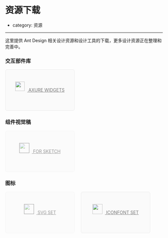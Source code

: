 # 资源下载

- category: 资源

---

这里提供 Ant Design 相关设计资源和设计工具的下载，更多设计资源正在整理和完善中。

### 交互部件库

<a target="_blank" href="https://github.com/ant-design/ant-design/files/69428/Ant_Design_Components.rplib.zip" class="download-link">
  <img src="https://os.alipayobjects.com/rmsportal/sJkbErZhOdoiRia.svg" width="30" style="position: relative; top: -2px;">
  Axure Widgets
</a>

### 组件视觉稿

<a target="_blank" href="" class="download-link disabled">
  <img src="https://os.alipayobjects.com/rmsportal/gdYSqrQMvHHrOoC.svg" width="32">
  For Sketch
</a>

### 图标

<a target="_blank" href="" class="download-link disabled">
  <img src="https://os.alipayobjects.com/rmsportal/gdYSqrQMvHHrOoC.svg" width="32">
  svg set
</a>
<a target="_blank" href="https://github.com/ant-design/ant-design/files/57840/iconfont.zip" class="download-link">
  <img src="https://os.alipayobjects.com/rmsportal/ytqOwOOWgYrDPfT.svg" width="32">
  Iconfont set
</a>

<style>
.download-link {
  width: 220px;
  height: 130px;
  border: 1px solid #e9e9e9;
  background: #fafafa;
  border-radius: 6px;
  line-height: 130px;
  text-align: center;
  font-size: 14px;
  color: #777;
  display: inline-block;
  margin-right: 16px;
  text-transform: uppercase;
}
.download-link.disabled {
  opacity: 0.45;
  pointer-events: none;
}
.download-link img {
  margin-right: 8px;
  opacity: 0.
}
</style>
